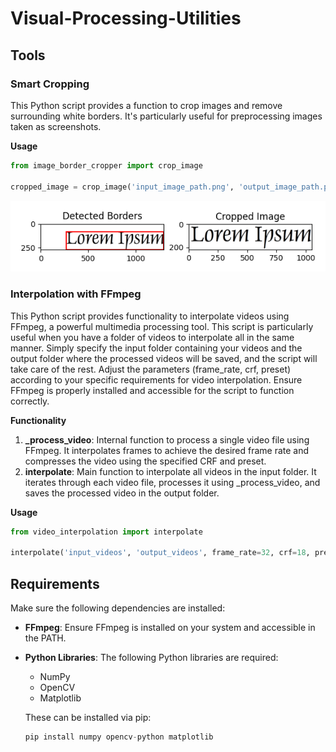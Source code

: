 # Visual-Processing-Utilities

## Tools

### Smart Cropping
This Python script provides a function to crop images and remove surrounding white borders. It's particularly useful for preprocessing images taken as screenshots.

**Usage**

``` python
from image_border_cropper import crop_image

cropped_image = crop_image('input_image_path.png', 'output_image_path.png')
```

![Example Image](examples/smart_cropping.png)

### Interpolation with FFmpeg
This Python script provides functionality to interpolate videos using FFmpeg, a powerful multimedia processing tool. This script is particularly useful when you have a folder of videos to interpolate all in the same manner. Simply specify the input folder containing your videos and the output folder where the processed videos will be saved, and the script will take care of the rest. Adjust the parameters (frame_rate, crf, preset) according to your specific requirements for video interpolation. Ensure FFmpeg is properly installed and accessible for the script to function correctly.

**Functionality**
1. **_process_video**: Internal function to process a single video file using FFmpeg. It interpolates frames to achieve the desired frame rate and compresses the video using the specified CRF and preset.
2. **interpolate**: Main function to interpolate all videos in the input folder. It iterates through each video file, processes it using _process_video, and saves the processed video in the output folder.

**Usage**

``` python
from video_interpolation import interpolate

interpolate('input_videos', 'output_videos', frame_rate=32, crf=18, preset='slow')
```

## Requirements

Make sure the following dependencies are installed:
- **FFmpeg**: Ensure FFmpeg is installed on your system and accessible in the PATH.
- **Python Libraries**: The following Python libraries are required:
    - NumPy
    - OpenCV
    - Matplotlib

    These can be installed via pip:

    ``` python
    pip install numpy opencv-python matplotlib
    ```